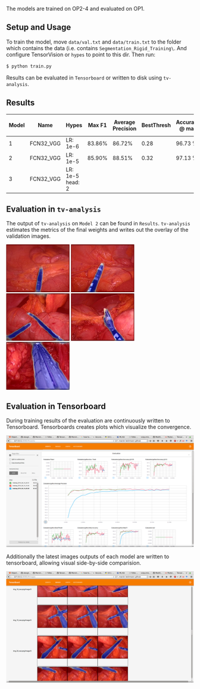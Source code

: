 The models are trained on OP2-4 and evaluated on OP1.

## Setup and Usage

To train the model, move `data/val.txt` and `data/train.txt` to the folder which contains the data (i.e. contains `Segmentation_Rigid_Training\`. And configure TensorVision or `hypes` to point to this dir. Then run:

```bash
$ python train.py
```

Results can be evaluated in `Tensorboard` or written to disk using `tv-analysis`. 


## Results

| Model | Name | Hypes  | Max F1 | Average Precision | BestThresh   | Accuracy @ max | Thresh max. Acc.  | Accuracy @ 0.5 | Accuracy @ 0.25 | 
| ----- | ---------- | ---------------------|--------|---------| ------| ----------- | -----------  | -----------| ------------|
| 1     | FCN32_VGG  |  LR: 1e-6            | 83.86% |  86.72% | 0.28  | 96.73 %     | 0.38         |  96.65%    | 96.59 %     |
| 2     | FCN32_VGG  |  LR: 1e-5            | 85.90% |  88.51% | 0.32  | 97.13 %     | 0.42         |  97.11%    | 97.01 %     |
| 3     | FCN32_VGG  |  LR: 1e-5   head: 2  |        |         |       |             |              |            |             |

## Evaluation in `tv-analysis`

The output of `tv-analysis` on `Model 2` can be found in `Results`. `tv-analysis` estimates the metrics of the final weights and writes out the overlay of the validation images. 

<img src="Results/img_01_raw.png" width="170"> <img src="Results/img_03_raw.png" width="170"> <img src="Results/img_07_raw.png" width="170"> <img src="Results/img_08_raw.png" width="170"> <img src="Results/img_40_raw.png" width="170">

## Evaluation in Tensorboard

During training results of the evaluation are continuously written to Tensorboard. Tensorboards creates plots which visualize the convergence.

![Plot of Learning Convergence](Results/tensorboard_plot.png)

Additionally the latest images outputs of each model are written to tensorboard, allowing visual side-by-side comparision.

![Tensorboard Visual Image Inspection](Results/tensorboard_images.png)



